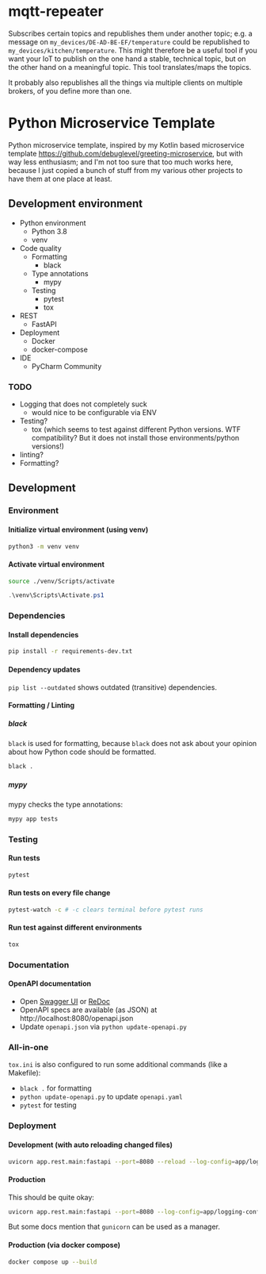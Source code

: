 # mqtt-repeater
Subscribes certain topics and republishes them under another topic;
e.g. a message on `my_devices/DE-AD-BE-EF/temperature` could be republished to `my_devices/kitchen/temperature`.
This might therefore be a useful tool if you want your IoT to publish on the one hand a stable, technical topic,
but on the other hand on a meaningful topic. This tool translates/maps the topics.

It probably also republishes all the things via multiple clients on multiple brokers, of you define more than one.

# Python Microservice Template

Python microservice template, inspired by my Kotlin based microservice
template https://github.com/debuglevel/greeting-microservice, but with way less enthusiasm; and I'm not too sure that
too much works here, because I just copied a bunch of stuff from my various other projects to have them at one place at
least.

## Development environment

* Python environment
    * Python 3.8
    * venv
* Code quality
    * Formatting
        * black
    * Type annotations
        * mypy
    * Testing
        * pytest
        * tox
* REST
    * FastAPI
* Deployment
    * Docker
    * docker-compose
* IDE
    * PyCharm Community

### TODO

* Logging that does not completely suck
    * would nice to be configurable via ENV
* Testing?
    * tox (which seems to test against different Python versions. WTF compatibility? But it does not install those
      environments/python versions!)
* linting?
* Formatting?

## Development

### Environment

#### Initialize virtual environment (using venv)

```sh
python3 -m venv venv
```

#### Activate virtual environment

```sh
source ./venv/Scripts/activate
```

```powershell
.\venv\Scripts\Activate.ps1
```

### Dependencies

#### Install dependencies

```sh
pip install -r requirements-dev.txt
```

#### Dependency updates

`pip list --outdated` shows outdated (transitive) dependencies.

#### Formatting / Linting

##### black

`black` is used for formatting, because `black` does not ask about your opinion about how Python code should be formatted.

```bash
black .
```

##### mypy

mypy checks the type annotations:

```sh
mypy app tests
```

### Testing

#### Run tests

```sh
pytest
```

#### Run tests on every file change

```sh
pytest-watch -c # -c clears terminal before pytest runs
```

#### Run test against different environments

```sh
tox
```

### Documentation

#### OpenAPI documentation

* Open [Swagger UI](http://localhost:8000/docs) or [ReDoc](http://localhost:8000/redoc)
* OpenAPI specs are available (as JSON) at http://localhost:8080/openapi.json 
* Update `openapi.json` via `python update-openapi.py`

### All-in-one
`tox.ini` is also configured to run some additional commands (like a Makefile):
* `black .` for formatting
* `python update-openapi.py` to update `openapi.yaml`
* `pytest` for testing

### Deployment

#### Development (with auto reloading changed files)

```sh
uvicorn app.rest.main:fastapi --port=8080 --reload --log-config=app/logging-config.yaml
```

#### Production

This should be quite okay:

```sh
uvicorn app.rest.main:fastapi --port=8080 --log-config=app/logging-config.yaml
```

But some docs mention that `gunicorn` can be used as a manager.

#### Production (via docker compose)

```sh
docker compose up --build
```


